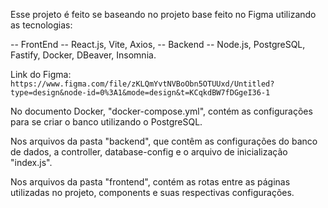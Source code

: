 
Esse projeto é feito se baseando no projeto base feito no Figma utilizando as tecnologias:

-- FrontEnd --
React.js,
Vite,
Axios,
-- Backend --
Node.js,
PostgreSQL,
Fastify,
Docker,
DBeaver,
Insomnia.

Link do Figma: `https://www.figma.com/file/zKLQmYvtNVBoObn5OTUUxd/Untitled?type=design&node-id=0%3A1&mode=design&t=KCqkdBW7fDGgeI36-1`

No documento Docker, "docker-compose.yml", contém as configurações para se criar o banco utilizando o PostgreSQL.

Nos arquivos da pasta "backend", que contêm as configurações do banco de dados, a controller, database-config e o arquivo de inicialização "index.js".

Nos arquivos da pasta "frontend", contém as rotas entre as páginas utilizadas no projeto, components e suas respectivas configurações.
